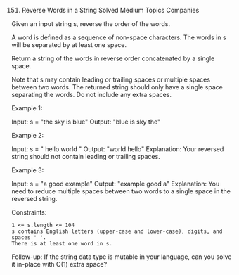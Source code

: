 151. Reverse Words in a String
Solved
Medium
Topics
Companies

Given an input string s, reverse the order of the words.

A word is defined as a sequence of non-space characters. The words in s will be separated by at least one space.

Return a string of the words in reverse order concatenated by a single space.

Note that s may contain leading or trailing spaces or multiple spaces between two words. The returned string should only have a single space separating the words. Do not include any extra spaces.

 

Example 1:

Input: s = "the sky is blue"
Output: "blue is sky the"

Example 2:

Input: s = "  hello world  "
Output: "world hello"
Explanation: Your reversed string should not contain leading or trailing spaces.

Example 3:

Input: s = "a good   example"
Output: "example good a"
Explanation: You need to reduce multiple spaces between two words to a single space in the reversed string.

 

Constraints:

    1 <= s.length <= 104
    s contains English letters (upper-case and lower-case), digits, and spaces ' '.
    There is at least one word in s.

 

Follow-up: If the string data type is mutable in your language, can you solve it in-place with O(1) extra space?
